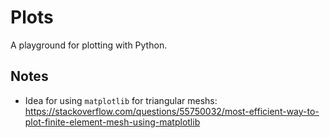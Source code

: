 # Plots
A playground for plotting with Python.

## Notes
- Idea for using `matplotlib` for triangular meshs: https://stackoverflow.com/questions/55750032/most-efficient-way-to-plot-finite-element-mesh-using-matplotlib